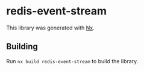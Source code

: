 # redis-event-stream

This library was generated with [Nx](https://nx.dev).

## Building

Run `nx build redis-event-stream` to build the library.
